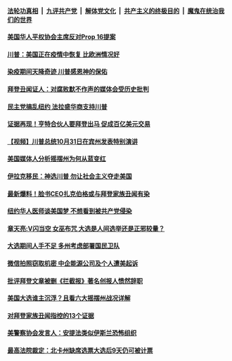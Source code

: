 

####  [法轮功真相](../../../../basic/blob/master/README.md?t=11011301) &nbsp;|&nbsp; [九评共产党](../../../../9ping.md/blob/master/README.md?t=11011301) &nbsp;|&nbsp; [解体党文化](../../../../jtdwh.md/blob/master/README.md?t=11011301)  &nbsp;|&nbsp; [共产主义的终极目的](../../../../gczydzjmd.md/blob/master/README.md?t=11011301) &nbsp;|&nbsp; [魔鬼在统治我们的世界](../../../../mgztzwmdsj.md/blob/master/README.md?t=11011301) 

#### [美国华人平权协会主席反对Prop 16提案](../pages/soh6/438028.md?t=11011301) 
#### [川普：美国正在疫情中恢复 比欧洲情况好](../pages/soh6/438025.md?t=11011301) 
#### [染疫期间天降奇迹 川普感恩神的保佑](../pages/soh6/438007.md?t=11011301) 
#### [拜登丑闻证人：对腐败默不作声的媒体会受历史批判](../pages/soh6/438010.md?t=11011301) 
#### [民主党搞乱纽约 法拉盛华商支持川普](../pages/soh6/438001.md?t=11011301) 
#### [证据再现！亨特合伙人要拜登出马 促成百亿美元交易](../pages/soh6/437995.md?t=11011301) 
#### [【视频】川普总统10月31日在宾州发表特别演讲](../pages/soh6/437992.md?t=11011301) 
#### [美国媒体人分析摇摆州为何从蓝变红](../pages/soh6/437467.md?t=11011301) 
#### [伊拉克移民：神选川普 勿让社会主义夺走美国](../pages/soh6/437986.md?t=11011301) 
#### [最新爆料！脸书CEO扎克伯格或与拜登家族丑闻有染](../pages/soh6/437983.md?t=11011301) 
#### [纽约华人医师谈美国梦  不想看到被共产党侵染](../pages/soh6/437887.md?t=11011301) 
#### [章天亮:V闪当空 女巫布咒 大选是人间选举还是正邪较量？](../pages/soh6/437824.md?t=11011301) 
#### [大选期间人手不足 多州考虑部署国民卫队](../pages/soh6/437779.md?t=11011301) 
#### [微信拍照窃取机密 中企能源公司及个人遭美起诉](../pages/soh6/437764.md?t=11011301) 
#### [批评拜登文章被删《拦截报》著名创报人愤然辞职](../pages/soh6/437713.md?t=11011301) 
#### [美国大选谁主沉浮？且看六大摇摆州战况详解](../pages/soh6/437743.md?t=11011301) 
#### [对拜登家族丑闻指控的13个证据](../pages/soh6/437731.md?t=11011301) 
#### [美警察协会发言人：安提法类似伊斯兰恐怖组织](../pages/soh6/437719.md?t=11011301) 
#### [最高法院裁定：北卡州缺席选票大选后9天仍可被计票](../pages/soh6/437683.md?t=11011301) 
